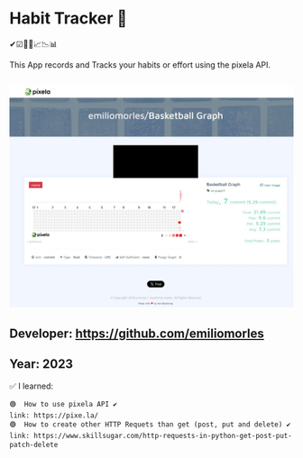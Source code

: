 # Habit Tracker 👀
✔☑🔺🔻📈📉📊

This App records and Tracks your habits or effort using the pixela API.

## ![Sample Image](https://github.com/emiliomorles/Habit_Tracker/blob/master/extra/tempsnip.jpg) 

## Developer: https://github.com/emiliomorles

## Year: 2023

✅ I learned:

    🟢  How to use pixela API ✔️
    link: https://pixe.la/
    🟢  How to create other HTTP Requets than get (post, put and delete) ✔️
    link: https://www.skillsugar.com/http-requests-in-python-get-post-put-patch-delete



